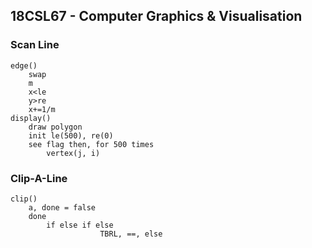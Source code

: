 ## 18CSL67 - Computer Graphics & Visualisation

### Scan Line
	edge()
		swap
		m
		x<le
		y>re
		x+=1/m
	display()
		draw polygon
		init le(500), re(0)
		see flag then, for 500 times
			vertex(j, i)

### Clip-A-Line
	clip()
		a, done = false
		done
			if else if else
						TBRL, ==, else